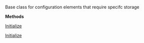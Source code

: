 Base class for configuration elements that require specifc storage

**Methods**

[Initialize](Bifrost.Configuration.IConfigurationElement.Initialize)


[Initialize](Bifrost.Configuration.ConfigurationStorageElement.Initialize)

